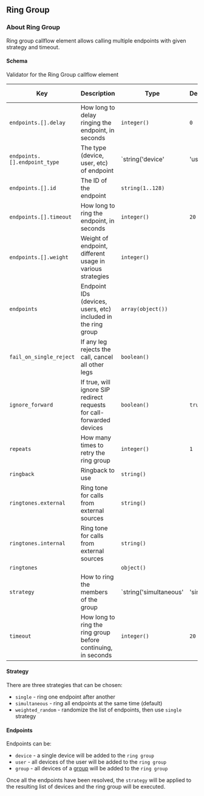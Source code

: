 ## Ring Group

### About Ring Group

Ring group callflow element allows calling multiple endpoints with given strategy and timeout.

#### Schema

Validator for the Ring Group callflow element



Key | Description | Type | Default | Required | Support Level
--- | ----------- | ---- | ------- | -------- | -------------
`endpoints.[].delay` | How long to delay ringing the endpoint, in seconds | `integer()` | `0` | `false` |  
`endpoints.[].endpoint_type` | The type (device, user, etc) of endpoint | `string('device' | 'user' | 'group')` |   | `true` |  
`endpoints.[].id` | The ID of the endpoint | `string(1..128)` |   | `true` |  
`endpoints.[].timeout` | How long to ring the endpoint, in seconds | `integer()` | `20` | `false` |  
`endpoints.[].weight` | Weight of endpoint, different usage in various strategies | `integer()` |   | `false` |  
`endpoints` | Endpoint IDs (devices, users, etc) included in the ring group | `array(object())` |   | `true` |  
`fail_on_single_reject` | If any leg rejects the call, cancel all other legs | `boolean()` |   | `false` |  
`ignore_forward` | If true, will ignore SIP redirect requests for call-forwarded devices | `boolean()` | `true` | `false` |  
`repeats` | How many times to retry the ring group | `integer()` | `1` | `false` |  
`ringback` | Ringback to use | `string()` |   | `false` |  
`ringtones.external` | Ring tone for calls from external sources | `string()` |   | `false` |  
`ringtones.internal` | Ring tone for calls from external sources | `string()` |   | `false` |  
`ringtones` |   | `object()` |   | `false` |  
`strategy` | How to ring the members of the group | `string('simultaneous' | 'single' | 'weighted_random')` | `simultaneous` | `false` |  
`timeout` | How long to ring the ring group before continuing, in seconds | `integer()` | `20` | `false` |  






#### Strategy

There are three strategies that can be chosen:

* `single` - ring one endpoint after another
* `simultaneous` - ring all endpoints at the same time (default)
* `weighted_random` - randomize the list of endpoints, then use `single` strategy

#### Endpoints

Endpoints can be:
* `device` - a single device will be added to the `ring group`
* `user` - all devices of the user will be added to the `ring group`
* `group` - all devices of a [group](https://docs.2600hz.com/dev/applications/crossbar/doc/groups/) will be added to the `ring group`

Once all the endpoints have been resolved, the `strategy` will be applied to the resulting list of devices and the ring group will be executed.
